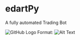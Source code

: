 # edartPy
A fully automated Trading Bot


![GitHub Logo](https://i.morioh.com/2019/10/30/49137bce15d7.jpg)
Format: ![Alt Text](url)
